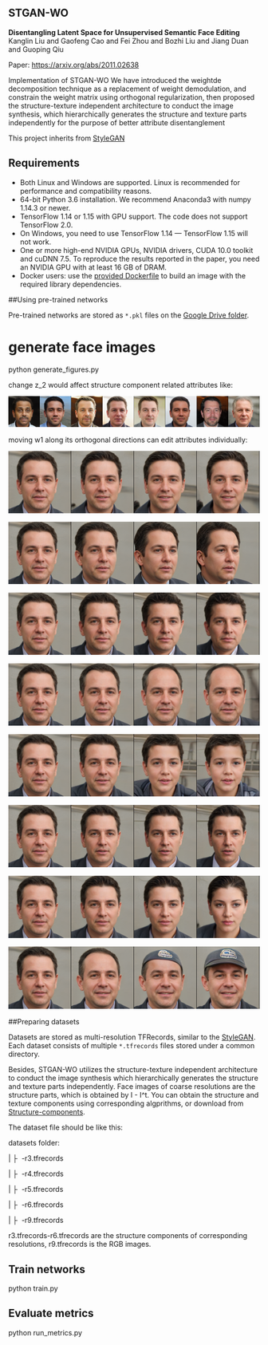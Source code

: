 ## STGAN-WO

**Disentangling Latent Space for Unsupervised Semantic Face Editing**<br>
Kanglin Liu and Gaofeng Cao and Fei Zhou and Bozhi Liu and Jiang Duan and Guoping Qiu<br>

Paper: https://arxiv.org/abs/2011.02638<br>

Implementation of STGAN-WO
We have introduced the weightde decomposition technique as a replacement of weight demodulation, and constrain the weight matrix using orthogonal regularization, then proposed the structure-texture independent architecture to conduct the image synthesis, which hierarchically generates the structure and texture parts independently for the purpose of better attribute disentanglement
 
This project inherits from [StyleGAN](https://github.com/NVlabs/stylegan2)
## Requirements

* Both Linux and Windows are supported. Linux is recommended for performance and compatibility reasons.
* 64-bit Python 3.6 installation. We recommend Anaconda3 with numpy 1.14.3 or newer.
* TensorFlow 1.14 or 1.15 with GPU support. The code does not support TensorFlow 2.0.
* On Windows, you need to use TensorFlow 1.14 &mdash; TensorFlow 1.15 will not work.
* One or more high-end NVIDIA GPUs, NVIDIA drivers, CUDA 10.0 toolkit and cuDNN 7.5. To reproduce the results reported in the paper, you need an NVIDIA GPU with at least 16 GB of DRAM.
* Docker users: use the [provided Dockerfile](./Dockerfile) to build an image with the required library dependencies.

##Using pre-trained networks

Pre-trained networks are stored as `*.pkl` files on the [Google Drive folder](https://drive.google.com/file/d/1V47gZoG2ZEwTbIa_46Fv-tw3qtLLlAnA/view?usp=sharing).
# generate face images 

python generate_figures.py

change z_2 would affect structure component related attributes like:

![Fig1a](./images/fig1a.png)

moving w1 along its orthogonal directions can edit attributes individually:

![Fig1b](./images/fig1b.png)

![Fig1c](./images/fig1c.png)

![Fig1d](./images/fig1d.png)

![Fig1e](./images/fig1e.png)

![Fig1f](./images/fig1f.png)

![Fig1g](./images/fig1g.png)

![Fig1h](./images/fig1h.png)

![Fig1i](./images/fig1i.png)


##Preparing datasets

Datasets are stored as multi-resolution TFRecords, similar to the [StyleGAN](https://github.com/NVlabs/stylegan). Each dataset consists of multiple `*.tfrecords` files stored under a common directory.

Besides, STGAN-WO utilizes the structure-texture independent architecture to conduct the image synthesis which hierarchically generates the structure and texture parts independently. Face images of coarse resolutions are the structure parts, which is obtained by I - I^t. You can obtain the structure and texture components using corresponding algprithms, or download from  [Structure-components](https://drive.google.com/file/d/1PRQ936iSmymwAmL8hWKbtEkr-BzsgKUE/view?usp=sharing).

The dataset file should be like this:

datasets folder:

| &boxvr;&nbsp; -r3.tfrecords

| &boxvr;&nbsp; -r4.tfrecords

| &boxvr;&nbsp; -r5.tfrecords

| &boxvr;&nbsp; -r6.tfrecords

| &boxvr;&nbsp; -r9.tfrecords

r3.tfrecords-r6.tfrecords are the structure components of corresponding resolutions, r9.tfrecords is the RGB images.

## Train networks

python train.py


## Evaluate metrics

python run_metrics.py


